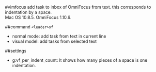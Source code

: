 #vimfocus
add task to inbox of OmniFocus from text.
this corresponds to indentation by a space.  
Mac OS 10.8.5.
OmniFocus 1.10.6.

##command
`<leader>of`
* normal mode: add task from text in current line
* visual model: add tasks from selected text

##settings
* g:vf_per_indent_count: It shows how many pieces of a space is one indentation.
